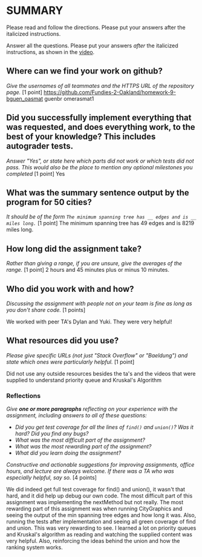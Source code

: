 # SUMMARY

Please read and follow the directions. Please put your answers after
the italicized instructions.

Answer all the questions. Please put your answers _after_ the
italicized instructions, as shown in the
[video](https://northeastern.hosted.panopto.com/Panopto/Pages/Viewer.aspx?id=d327c168-e0e8-4f70-9f3f-b12f0048baac).

## Where can we find your work on github?

_Give the usernames of all teammates and the HTTPS URL of the repository page._ [1 point]
https://github.com/Fundies-2-Oakland/homework-9-bguen_oasmat
guenbr
omerasmat1

## Did you successfully implement everything that was requested, and does everything work, to the best of your knowledge? This includes autograder tests.

_Answer "Yes", or state here which parts did not work or which tests did not pass.
This would also be the place to mention any optional milestones you completed_ [1 point]
Yes

## What was the summary sentence output by the program for 50 cities?

_It should be of the form `The minimum spanning tree has __ edges and is __ miles long.`_ [1 point]
The minimum spanning tree has 49 edges and is 8219 miles long.

## How long did the assignment take?

_Rather than giving a range, if you are unsure, give the averages of the range._
[1 point]
2 hours and 45 minutes plus or minus 10 minutes.

## Who did you work with and how?

_Discussing the assignment with people not on your team is fine as long as you
don't share code._ [1 points]

We worked with peer TA's Dylan and Yuki. They were very helpful!

## What resources did you use?

_Please give specific URLs (not just "Stack Overflow" or "Baeldung") and
state which ones were particularly helpful._ [1 point]

Did not use any outside resources besides the ta's and the videos that were supplied to
understand priority queue and Kruskal's Algorithm

### Reflections

_Give **one or more paragraphs** reflecting on your experience with the
assignment, including answers to all of these questions:_

* _Did you get test coverage for all the lines of `find()` and `union()`? Was it hard? Did you find any bugs?_
* _What was the most difficult part of the assignment?_
* _What was the most rewarding part of the assignment?_
* _What did you learn doing the assignment?_

_Constructive and actionable suggestions for improving assignments, office hours,
and lecture are always welcome. If there was a TA who was especially helpful,
say so._
[4 points]

We did indeed get full test coverage for find() and union(), it wasn't that hard, and it did help 
up debug our own code. The most difficult part of this assignment was implementing the nextMethod but not really.
The most rewarding part of this assignment was when running CityGraphics and seeing the output of the min spanning 
tree edges and how long it was. Also, running the tests after implementation and seeing all green coverage of find 
and union. This was very rewarding to see. I learned a lot on priority queues and Kruskal's algorithm as reading
and watching the supplied content was very helpful. Also, reinforcing the ideas behind the union and how
the ranking system works. 